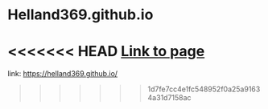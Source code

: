 # Helland369.github.io

<<<<<<< HEAD
[Link to page](https://helland369.github.io/)
=======
link: https://helland369.github.io/
>>>>>>> 1d7fe7cc4e1fc548952f0a25a91634a31d7158ac
